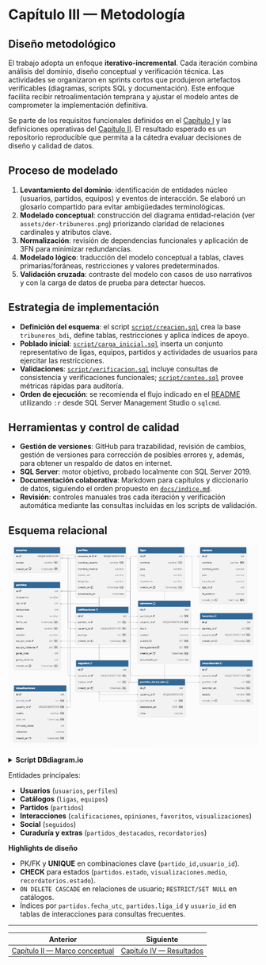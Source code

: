 # Capítulo III — Metodología

## Diseño metodológico
El trabajo adopta un enfoque **iterativo-incremental**. Cada iteración combina análisis del dominio, diseño conceptual y verificación técnica. Las actividades se organizaron en sprints cortos que produjeron artefactos verificables (diagramas, scripts SQL y documentación). Este enfoque facilita recibir retroalimentación temprana y ajustar el modelo antes de comprometer la implementación definitiva.

Se parte de los requisitos funcionales definidos en el [Capítulo I](capitulo-1-introduccion.md#definición-del-problema) y las definiciones operativas del [Capítulo II](capitulo-2-marco-conceptual.md). El resultado esperado es un repositorio reproducible que permita a la cátedra evaluar decisiones de diseño y calidad de datos.

## Proceso de modelado
1. **Levantamiento del dominio**: identificación de entidades núcleo (usuarios, partidos, equipos) y eventos de interacción. Se elaboró un glosario compartido para evitar ambigüedades terminológicas.
2. **Modelado conceptual**: construcción del diagrama entidad-relación (ver `assets/der-tribuneros.png`) priorizando claridad de relaciones cardinales y atributos clave.
3. **Normalización**: revisión de dependencias funcionales y aplicación de 3FN para minimizar redundancias.
4. **Modelado lógico**: traducción del modelo conceptual a tablas, claves primarias/foráneas, restricciones y valores predeterminados.
5. **Validación cruzada**: contraste del modelo con casos de uso narrativos y con la carga de datos de prueba para detectar huecos.

## Estrategia de implementación
- **Definición del esquema**: el script [`script/creacion.sql`](../script/creacion.sql) crea la base `tribuneros_bdi`, define tablas, restricciones y aplica índices de apoyo.
- **Poblado inicial**: [`script/carga_inicial.sql`](../script/carga_inicial.sql) inserta un conjunto representativo de ligas, equipos, partidos y actividades de usuarios para ejercitar las restricciones.
- **Validaciones**: [`script/verificacion.sql`](../script/verificacion.sql) incluye consultas de consistencia y verificaciones funcionales; [`script/conteo.sql`](../script/conteo.sql) provee métricas rápidas para auditoría.
- **Orden de ejecución**: se recomienda el flujo indicado en el [README](../README.md#cómo-ejecutar-los-scripts) utilizando `:r` desde SQL Server Management Studio o `sqlcmd`.

## Herramientas y control de calidad
- **Gestión de versiones**: GitHub para trazabilidad, revisión de cambios, gestión de versiones para corrección de posibles errores y, además, para obtener un respaldo de datos en internet.
- **SQL Server**: motor objetivo, probado localmente con SQL Server 2019.
- **Documentación colaborativa**: Markdown para capítulos y diccionario de datos, siguiendo el orden propuesto en [`docs/indice.md`](indice.md).
- **Revisión**: controles manuales tras cada iteración y verificación automática mediante las consultas incluidas en los scripts de validación.




## Esquema relacional  

![DER](/assets/der-tribuneros.png)  

<details>
  <summary><b> Script DBdiagram.io</b></summary>
  
  ```
  
  Table usuarios {
  id UNIQUEIDENTIFIER [pk]
  correo varchar [unique, not null]
  creado_en timestamp [not null, default: 'SYSUTCDATETIME()']
}

Table perfiles {
  usuario_id UNIQUEIDENTIFIER [pk]
  nombre_usuario varchar [unique, not null]
  nombre_mostrar varchar
  avatar_url varchar
  biografia varchar
  creado_en timestamp [not null, default: 'SYSUTCDATETIME()']
  actualizado_en timestamp
}

Table ligas {
  id int [pk]
  nombre varchar [not null]
  pais varchar
  slug varchar [unique]
  id_externo varchar
  creado_en timestamp [not null, default: 'SYSUTCDATETIME()']
}

Table equipos {
  id int [pk]
  nombre varchar [not null]
  nombre_corto varchar
  pais varchar
  escudo_url varchar
  liga_id int
  id_externo varchar
  creado_en timestamp [not null, default: 'SYSUTCDATETIME()']
}

Table partidos {
  id int [pk]
  id_externo varchar
  liga_id int
  temporada int
  ronda varchar
  fecha_utc timestamp [not null]
  estado varchar [not null]
  estadio varchar
  equipo_local int [not null]
  equipo_visitante int [not null]
  goles_local int
  goles_visitante int
  creado_en timestamp [not null, default: 'SYSUTCDATETIME()']
}

Table calificaciones {
  id int [pk]
  partido_id int [not null]
  usuario_id UNIQUEIDENTIFIER [not null]
  puntaje int [not null]
  creado_en timestamp [not null, default: 'SYSUTCDATETIME()']

  indexes {
    (partido_id, usuario_id) [unique]
  }
}

Table opiniones {
  id int [pk]
  partido_id int [not null]
  usuario_id UNIQUEIDENTIFIER [not null]
  titulo varchar
  cuerpo varchar
  publica BIT [not null, default: '(1)']
  tiene_spoilers BIT [not null, default: '(0)']
  creado_en timestamp [not null, default: 'SYSUTCDATETIME()']
  actualizado_en timestamp

  indexes {
    (partido_id, usuario_id) [unique]
  }
}

Table favoritos {
  id int [pk]
  partido_id int [not null]
  usuario_id UNIQUEIDENTIFIER [not null]
  creado_en timestamp [not null, default: 'SYSUTCDATETIME()']

  indexes {
    (partido_id, usuario_id) [unique]
  }
}

Table visualizaciones {
  id int [pk]
  partido_id int [not null]
  usuario_id UNIQUEIDENTIFIER [not null]
  medio varchar [not null]
  visto_en timestamp [not null]
  minutos_vistos int
  ubicacion varchar
  creado_en timestamp [not null, default: 'SYSUTCDATETIME()']
}

Table seguidos {
  id int [pk]
  usuario_id UNIQUEIDENTIFIER [not null]
  equipo_id int [not null]
  creado_en timestamp [not null, default: 'SYSUTCDATETIME()']

  indexes {
    (usuario_id, equipo_id) [unique]
  }
}

Table partidos_destacados {
  id int [pk]
  usuario_id UNIQUEIDENTIFIER
  partido_id int [not null]
  destacado_en DATE [not null]
  nota varchar

  indexes {
    (partido_id) [unique]
  }
}

Table recordatorios {
  id int [pk]
  usuario_id UNIQUEIDENTIFIER [not null]
  partido_id int [not null]
  recordar_en timestamp [not null]
  estado varchar [not null]
  creado_en timestamp [not null, default: 'SYSUTCDATETIME()']

  indexes {
    (usuario_id, partido_id, recordar_en) [unique]
  }
}

/* Relaciones */
Ref: perfiles.usuario_id > usuarios.id
Ref: equipos.liga_id > ligas.id
Ref: partidos.liga_id > ligas.id
Ref: partidos.equipo_local > equipos.id
Ref: partidos.equipo_visitante > equipos.id
Ref: calificaciones.partido_id > partidos.id
Ref: calificaciones.usuario_id > usuarios.id
Ref: opiniones.partido_id > partidos.id
Ref: opiniones.usuario_id > usuarios.id
Ref: favoritos.partido_id > partidos.id
Ref: favoritos.usuario_id > usuarios.id
Ref: visualizaciones.partido_id > partidos.id
Ref: visualizaciones.usuario_id > usuarios.id
Ref: seguidos.usuario_id > usuarios.id
Ref: seguidos.equipo_id > equipos.id
Ref: partidos_destacados.partido_id > partidos.id
Ref: partidos_destacados.usuario_id > usuarios.id
Ref: recordatorios.usuario_id > usuarios.id
Ref: recordatorios.partido_id > partidos.id

```

</details>

Entidades principales:
- **Usuarios** (`usuarios`, `perfiles`)
- **Catálogos** (`ligas`, `equipos`)
- **Partidos** (`partidos`)
- **Interacciones** (`calificaciones`, `opiniones`, `favoritos`, `visualizaciones`)
- **Social** (`seguidos`)
- **Curaduría y extras** (`partidos_destacados`, `recordatorios`)
  
**Highlights de diseño**
- PK/FK y **UNIQUE** en combinaciones clave (`partido_id,usuario_id`).
- **CHECK** para estados (`partidos.estado`, `visualizaciones.medio`, `recordatorios.estado`).
- `ON DELETE CASCADE` en relaciones de usuario; `RESTRICT/SET NULL` en catálogos.
- Índices por `partidos.fecha_utc`, `partidos.liga_id` y `usuario_id` en tablas de interacciones para consultas frecuentes.

---

|  Anterior | Siguiente  |
| --- | --- |
| [Capítulo II — Marco conceptual](capitulo-2-marco-conceptual.md) | [Capítulo IV — Resultados](capitulo-4-resultados.md) |
